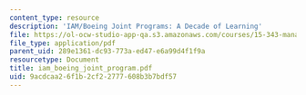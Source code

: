 ```yaml
---
content_type: resource
description: 'IAM/Boeing Joint Programs: A Decade of Learning'
file: https://ol-ocw-studio-app-qa.s3.amazonaws.com/courses/15-343-managing-transformations-in-work-organizations-and-society-spring-2002/9acdcaa26f1b2cf22777608b3b7bdf57_iam_boeing_joint_program.pdf
file_type: application/pdf
parent_uid: 289e1361-dc93-773a-ed47-e6a99d4f1f9a
resourcetype: Document
title: iam_boeing_joint_program.pdf
uid: 9acdcaa2-6f1b-2cf2-2777-608b3b7bdf57
---
```

